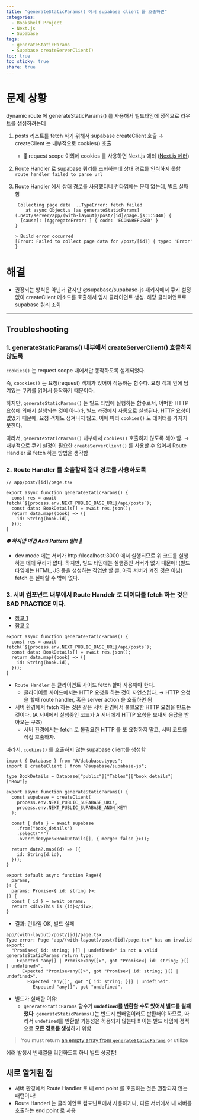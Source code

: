 ```yaml
---
title: "generateStaticParams() 에서 supabase client 를 호출하면"
categories:
  - Bookshelf Project
  - Next.js
  - Supabase
tags:
  - generateStaticParams
  - Supabase createServerClient()
toc: true
toc_sticky: true
share: true
---
```


# 문제 상황

dynamic route 에 generateStaticParams() 를 사용해서 빌드타임에 정적으로 라우트를 생성하려는데

1. posts 리스트를 fetch 하기 위해서 supabase createClient 호출 → createClient 는 내부적으로 cookies() 호출

   - 🚫 request scope 이외에 cookies 를 사용하면 Next.js 에러
     ([Next.js 에러](https://nextjs.org/docs/messages/next-dynamic-api-wrong-context))

2. Route Handler 로 supabase 쿼리를 조회하는데 상대 경로를 인식하지 못함  
   `route handler failed to parse url`

3. Route Handler 에서 상대 경로를 사용했더니 런타임에는 문제 없는데, 빌드 실패함

   ```
    Collecting page data  ..TypeError: fetch failed
       at async Object.s [as generateStaticParams] (.next/server/app/(with-layout)/post/[id]/page.js:1:5448) {
     [cause]: [AggregateError: ] { code: 'ECONNREFUSED' }
   }

   > Build error occurred
   [Error: Failed to collect page data for /post/[id]] { type: 'Error' }
   ```

# 해결

- 권장되는 방식은 아닌거 같지만 @supabase/supabase-js 패키지에서 쿠키 설정 없이 createClient 메소드를 호출해서 임시 클라이언트 생성. 해당 클라이언트로 supabase 쿼리 조회

---

## Troubleshooting

### 1. generateStaticParams() 내부에서 createServerClient() 호출하지 않도록

`cookies()` 는 request scope 내에서만 동작하도록 설계되었다.

즉, `coookies()` 는 요청(request) 객체가 있어야 작동하는 함수다. 요청 객체 안에 담겨있는 쿠키를 읽어서 동작하기 때문이다.

하지만, `generateStaticParams()` 는 빌드 타임에 실행하는 함수로서, 어떠한 HTTP 요청에 의해서 실행되는 것이 아니라, 빌드 과정에서 자동으로 실행된다. HTTP 요청이 없었기 때문에, 요청 객체도 생겨나지 않고, 이에 따라 `cookies()` 도 데이터를 가지지 못한다.

따라서, `generateStaticParams()` 내부에서 `cookies()` 호출하지 않도록 해야 함. → 내부적으로 쿠키 설정이 필요한 `createServerClient()` 를 사용할 수 없어서 Route Handler 로 fetch 하는 방법을 생각함

### 2. Route Handler 를 호출할때 절대 경로를 사용하도록

```tsx
// app/post/[id]/page.tsx

export async function generateStaticParams() {
  const res = await fetch(`${process.env.NEXT_PUBLIC_BASE_URL}/api/posts`);
  const data: BookDetails[] = await res.json();
  return data.map((book) => ({
    id: String(book.id),
  }));
}
```

**_⛔ 하지만 이건 Anti Pattern 임!! 🔼_**

- dev mode 에는 서버가 http://localhost:3000 에서 실행되므로 위 코드를 실행하는 데에 무리가 없다. 하지만, 빌드 타임에는 실행중인 서버가 없기 때문에! (빌드 타임에는 HTML, JS 등을 생성하는 작업만 할 뿐, 아직 서버가 켜진 것은 아님) fetch 는 실패할 수 밖에 없다.

### 3. 서버 컴포넌트 내부에서 Route Handelr 로 데이터를 fetch 하는 것은 BAD PRACTICE 이다.

- [참고 1](https://github.com/vercel/next.js/discussions/63183)
- [참고 2](https://nextjs-faq.com/fetch-api-in-rsc)

```tsx
export async function generateStaticParams() {
  const res = await fetch(`${process.env.NEXT_PUBLIC_BASE_URL}/api/posts`);
  const data: BookDetails[] = await res.json();
  return data.map((book) => ({
    id: String(book.id),
  }));
}
```

- `Route Handler` 는 클라이언트 사이드 fetch 할때 사용해야 한다.
  - 클라이어트 사이드에서는 HTTP 요청을 하는 것이 자연스럽다. → HTTP 요청을 할때 route handler, 혹은 server action 을 호출하면 됨
- 서버 환경에서 fetch 하는 것은 같은 서버 환경에서 불필요한 HTTP 요청을 만드는 것이다. (A 서버에서 실행중인 코드가 A 서버에게 HTTP 요청을 보내서 응답을 받아오는 구조)
  - 서버 환경에서는 fetch 로 불필요한 HTTP 를 또 요청하지 말고, 서버 코드를 직접 호출하자.

따라서, `cookies()` 를 호출하지 않는 supabase client를 생성함

```tsx
import { Database } from "@/database.types";
import { createClient } from "@supabase/supabase-js";

type BookDetails = Database["public"]["Tables"]["book_details"]["Row"];

export async function generateStaticParams() {
  const supabase = createClient(
    process.env.NEXT_PUBLIC_SUPABASE_URL!,
    process.env.NEXT_PUBLIC_SUPABASE_ANON_KEY!
  );

  const { data } = await supabase
    .from("book_details")
    .select("*")
    .overrideTypes<BookDetails[], { merge: false }>();

  return data?.map((d) => ({
    id: String(d.id),
  }));
}

export default async function Page({
  params,
}: {
  params: Promise<{ id: string }>;
}) {
  const { id } = await params;
  return <div>This is {id}</div>;
}
```

- 결과: 런타임 OK, 빌드 실패

```
app/(with-layout)/post/[id]/page.tsx
Type error: Page "app/(with-layout)/post/[id]/page.tsx" has an invalid export:
  "Promise<{ id: string; }[] | undefined>" is not a valid generateStaticParams return type:
    Expected "any[] | Promise<any[]>", got "Promise<{ id: string; }[] | undefined>".
      Expected "Promise<any[]>", got "Promise<{ id: string; }[] | undefined>".
        Expected "any[]", got "{ id: string; }[] | undefined".
          Expected "any[]", got "undefined".
```

- 빌드가 실패한 이유:
  - `generateStaticParams` 함수가 **`undefined`를 반환할 수도 있어서 빌드를 실패했다**.
    `generateStaticParams()`는 반드시 빈배열이라도 반환해야 하므로, 따라서 `undefined`를 반환할 가능성은 허용되지 않는다
    ‼️ 이는 빌드 타임에 정적으로 **모든 경로를 생성**하기 위함

> You must return [an empty array from `generateStaticParams`](https://nextjs.org/docs/app/api-reference/functions/generate-static-params#all-paths-at-build-time) or utilize

에러 발생시 빈배열을 리턴하도록 하니 빌드 성공함!

## 새로 알게된 점

- 서버 환경에서 Route Handler 로 내 end point 를 호출하는 것은 권장되지 않는 패턴이다!
- Route Handerl 는 클라이언트 컴포넌트에서 사용하거나, 다른 서버에서 내 서버를 호출하는 end point 로 사용
